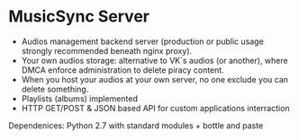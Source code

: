 # MusicSync Server
* Audios management backend server (production or public usage strongly recommended beneath nginx proxy).
* Your own audios storage: alternative to VK`s audios (or another), where DMCA enforce administration to delete piracy content.
* When you host your audios at your own server, no one exclude you can delete something.
* Playlists (albums) implemented
* HTTP GET/POST & JSON based API for custom applications interraction

Dependenices: Python 2.7 with standard modules + bottle and paste
